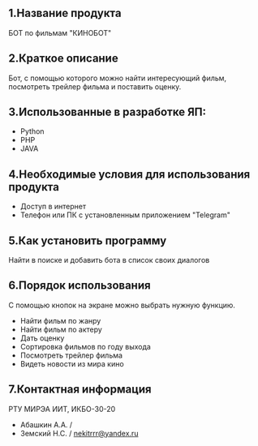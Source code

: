 1.Название продукта 
--------------------------------------------------------------------------
 БОТ по фильмам "КИНОБОТ"
 
2.Краткое описание
--------------------------------------------------------------------------
 Бот, с помощью которого можно найти интересующий фильм, посмотреть трейлер фильма и поставить оценку.

3.Использованные в разработке ЯП:
--------------------------------------------------------------------------
 - Python
 - PHP
 - JAVA
 
4.Необходимые условия для использования продукта
--------------------------------------------------------------------------
- Доступ в интернет
- Телефон или ПК с установленным приложением "Telegram"

5.Как установить программу
--------------------------------------------------------------------------
Найти в поиске и добавить бота в список своих диалогов

6.Порядок использования
--------------------------------------------------------------------------
С помощью кнопок на экране можно выбрать нужную функцию. 
- Найти фильм по жанру
- Найти фильм по актеру
- Дать оценку
- Сортировка фильмов по году выхода
- Посмотреть трейлер фильма
- Видеть новости из мира кино

7.Контактная информация
--------------------------------------------------------------------------
РТУ МИРЭА ИИТ, ИКБО-30-20
- Абашкин А.А. /
- Земский Н.С. / nekitrrr@yandex.ru

